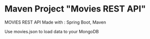 # Maven Project "Movies REST API"

MOVIES REST API
Made with : Spring Boot, Maven


Use movies.json to load data to your MongoDB


